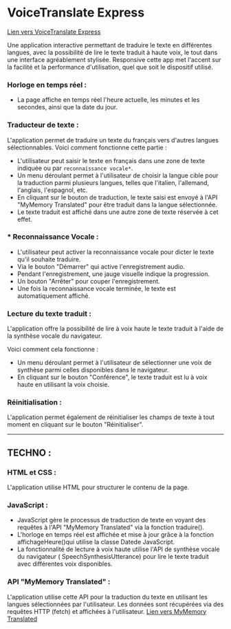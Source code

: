 # VoiceTranslate Express

[Lien vers VoiceTranslate Express](https://voice-translate-express.vercel.app/)

 Une application interactive permettant de traduire le texte en différentes langues, avec la possibilité de lire le texte traduit à haute voix, le tout dans une interface agréablement stylisée. Responsive cette app met l'accent sur la facilité et la performance d'utilisation, quel que soit le dispositif utilisé.

### Horloge en temps réel : 
- La page affiche en temps réel l'heure actuelle, les minutes et les secondes, ainsi que la date du jour.

### Traducteur de texte : 
L'application permet de traduire un texte du français vers d'autres langues sélectionnables. Voici comment fonctionne cette partie :

- L'utilisateur peut saisir le texte en français dans une zone de texte indiquée ou par ``reconnaissance vocale*``.
- Un menu déroulant permet à l'utilisateur de choisir la langue cible pour la traduction parmi plusieurs langues, telles que l'italien, l'allemand, l'anglais, l'espagnol, etc.
- En cliquant sur le bouton de traduction, le texte saisi est envoyé à l'API "MyMemory Translated" pour être traduit dans la langue sélectionnée.
- Le texte traduit est affiché dans une autre zone de texte réservée à cet effet.

### * Reconnaissance Vocale : 

- L'utilisateur peut activer la reconnaissance vocale pour dicter le texte qu'il souhaite traduire.
- Via le bouton "Démarrer" qui active l'enregistrement audio.
- Pendant l'enregistrement, une jauge visuelle indique la progression.
- Un bouton "Arrêter" pour couper l'enregistrement. 
- Une fois la reconnaissance vocale terminée, le texte est automatiquement affiché.

### Lecture du texte traduit : 
L'application offre la possibilité de lire à voix haute le texte traduit à l'aide de la synthèse vocale du navigateur. 

Voici comment cela fonctionne :

- Un menu déroulant permet à l'utilisateur de sélectionner une voix de synthèse parmi celles disponibles dans le navigateur.
- En cliquant sur le bouton "Conférence", le texte traduit est lu à voix haute en utilisant la voix choisie.

### Réinitialisation : 
L'application permet également de réinitialiser les champs de texte à tout moment en cliquant sur le bouton "Réinitialiser".

----

## TECHNO :

### HTML et CSS :
L'application utilise HTML pour structurer le contenu de la page.

### JavaScript : 
- JavaScript gère le processus de traduction de texte en voyant des requêtes à l'API "MyMemory Translated" via la fonction traduire().
- L'horloge en temps réel est affichée et mise à jour grâce à la fonction affichageHeure()qui utilise la classe Datede JavaScript.
- La fonctionnalité de lecture à voix haute utilise l'API de synthèse vocale du navigateur ( SpeechSynthesisUtterance) pour lire le texte traduit avec différentes voix disponibles.

### API "MyMemory Translated" : 
L'application utilise cette API pour la traduction du texte en utilisant les langues sélectionnées par l'utilisateur. Les données sont récupérées via des requêtes HTTP (fetch) et affichées à l'utilisateur.
[Lien vers MyMemory Translated](https://mymemory.translated.net/doc/spec.php)

